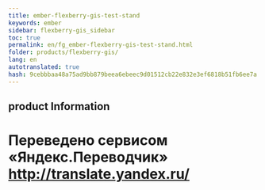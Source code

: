 ```yaml
--- 
title: ember-flexberry-gis-test-stand 
keywords: ember 
sidebar: flexberry-gis_sidebar 
toc: true 
permalink: en/fg_ember-flexberry-gis-test-stand.html 
folder: products/flexberry-gis/ 
lang: en 
autotranslated: true 
hash: 9cebbbaa48a75ad9bb879beea6ebeec9d01512cb22e832e3ef6818b51fb6ee7a 
--- 
```


## product Information 



 # Переведено сервисом «Яндекс.Переводчик» http://translate.yandex.ru/